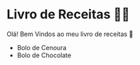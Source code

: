 # Livro de Receitas :woman_cook:

Olá! Bem Vindos ao meu livro de receitas :wave:

* Bolo de Cenoura
* Bolo de Chocolate

